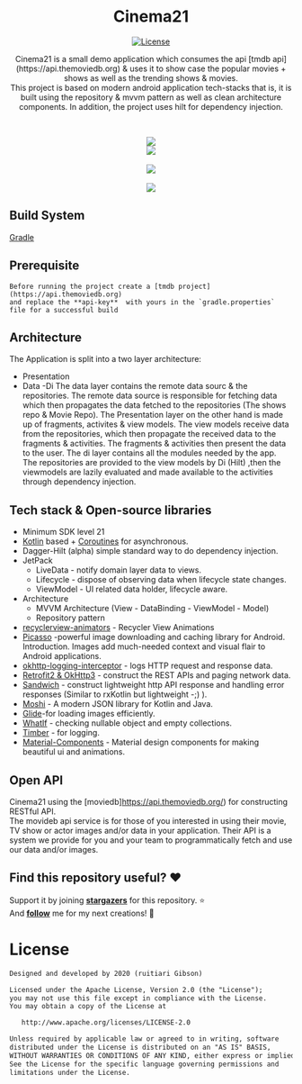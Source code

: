 <h1 align="center">Cinema21</h1>

<p align="center">
   <a href="https://github.com/RuitiariGibson/Cinema21/blob/master/app/src/main/res/mipmap-hdpi/ic_launcher.png"/></a>
  <a href="https://opensource.org/licenses/Apache-2.0"><img alt="License" src="https://img.shields.io/badge/License-Apache%202.0-blue.svg"/></a>
</p>
<p align="center">  
Cinema21 is a small demo application which consumes the api [tmdb api] (https://api.themoviedb.org) & uses it to show case the popular movies + shows as well as the trending shows & movies.<br>This project is based on modern android application tech-stacks that is, it is built using the repository & mvvm pattern as well as clean architecture components.  In addition, the project uses hilt for dependency injection.<br>
</p>
</br>
<p align="center">

<img src="https://github.com/RuitiariGibson/Cinema21/blob/master/preview/preview_4.png"/>
<br> <img src="https://github.com/RuitiariGibson/Cinema21/blob/master/preview/preview_1.png"/> </br>
<br> <img src="https://github.com/RuitiariGibson/Cinema21/blob/master/preview/preview_5.png"/> </br>
<br> <img src="https://github.com/RuitiariGibson/Cinema21/blob/master/preview/preview_6.png"/> </br>
</p>

## Build System
 [Gradle](https://gradle.org/)

## Prerequisite
```
Before running the project create a [tmdb project](https://api.themoviedb.org) 
and replace the **api-key**  with yours in the `gradle.properties` file for a successful build 
```
## Architecture

The Application is split into a two layer architecture:
- Presentation
- Data
-Di
The data layer contains the remote data sourc & the repositories. The remote data source is responsible for fetching data which then propagates the data fetched to the
repositories (The shows repo & Movie Repo). The Presentation layer on the other hand is made up of fragments, activites & view models. The view models receive
data from the repositories, which then propagate the received data to the fragments & activities. The fragments & activities then present the data to the user.
The di layer contains all the modules needed by the app.
The repositories are provided to the view models by Di (Hilt) ,then the viewmodels are lazily evaluated and made available to the activities through dependency injection.


## Tech stack & Open-source libraries
- Minimum SDK level 21
- [Kotlin](https://kotlinlang.org/) based + [Coroutines](https://github.com/Kotlin/kotlinx.coroutines) for asynchronous.
- Dagger-Hilt (alpha) simple standard way to do dependency injection.
- JetPack
  - LiveData - notify domain layer data to views.
  - Lifecycle - dispose of observing data when lifecycle state changes.
  - ViewModel - UI related data holder, lifecycle aware.
- Architecture
  - MVVM Architecture (View - DataBinding - ViewModel - Model)
  - Repository pattern
- [recyclerview-animators](https://github.com/wasabeef/recyclerview-animators) - Recycler View Animations
- [Picasso](https://square.github.io/picasso/) -powerful image downloading and caching library for Android. Introduction. Images add much-needed context and visual flair to Android applications. 
- [okhttp-logging-interceptor](https://github.com/square/okhttp/blob/master/okhttp-logging-interceptor/README.md) - logs HTTP request and response data.
- [Retrofit2 & OkHttp3](https://github.com/square/retrofit) - construct the REST APIs and paging network data.
- [Sandwich](https://github.com/skydoves/Sandwich) - construct lightweight http API response and handling error responses (Similar to rxKotlin but lightweight -;) ). 
- [Moshi](https://github.com/square/moshi/) - A modern JSON library for Kotlin and Java.
- [Glide](https://github.com/bumptech/glide)-for loading images efficiently.
- [WhatIf](https://github.com/skydoves/whatif) - checking nullable object and empty collections.
- [Timber](https://github.com/JakeWharton/timber) - for logging.
- [Material-Components](https://github.com/material-components/material-components-android) - Material design components for making beautiful ui and animations.



## Open API


Cinema21 using the [moviedb]https://api.themoviedb.org/) for constructing RESTful API.<br>
The movideb api service is for those of you interested in using their movie, TV show or actor images and/or data in your application. Their API is a system we provide for you and your team to programmatically fetch and use our data and/or images.

## Find this repository useful? :heart:
Support it by joining __[stargazers](https://github.com/RuitiariGibson/MoviesApp/stargazers)__ for this repository. :star: <br>
And __[follow](https://github.com/RuitiariGibson)__ me for my next creations! 🤩

# License
```xml
Designed and developed by 2020 (ruitiari Gibson)

Licensed under the Apache License, Version 2.0 (the "License");
you may not use this file except in compliance with the License.
You may obtain a copy of the License at

   http://www.apache.org/licenses/LICENSE-2.0

Unless required by applicable law or agreed to in writing, software
distributed under the License is distributed on an "AS IS" BASIS,
WITHOUT WARRANTIES OR CONDITIONS OF ANY KIND, either express or implied.
See the License for the specific language governing permissions and
limitations under the License.
```

